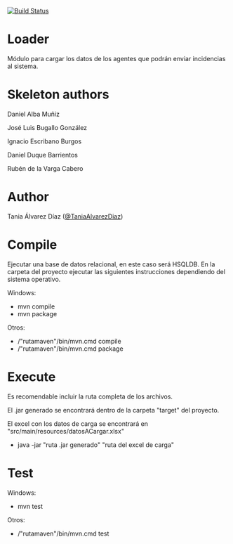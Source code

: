 [![Build Status](https://travis-ci.com/TaniaAlvarezDiaz/Loader.svg?token=ENc151Ahc3Y3oqzaSf7S&branch=master)](https://travis-ci.com/TaniaAlvarezDiaz/Loader)

# Loader
Módulo para cargar los datos de los agentes que podrán enviar incidencias al sistema.

# Skeleton authors 

Daniel Alba Muñiz

José Luis Bugallo González

Ignacio Escribano Burgos

Daniel Duque Barrientos

Rubén de la Varga Cabero

# Author

Tania Álvarez Díaz ([@TaniaAlvarezDiaz](https://github.com/TaniaAlvarezDiaz))

# Compile

Ejecutar una base de datos relacional, en este caso será HSQLDB.
En la carpeta del proyecto ejecutar las siguientes instrucciones dependiendo del sistema operativo.

Windows:
  - mvn compile
  - mvn package
 
Otros:
  - /"rutamaven"/bin/mvn.cmd compile
  - /"rutamaven"/bin/mvn.cmd package
  
# Execute

Es recomendable incluir la ruta completa de los archivos.

El .jar generado se encontrará dentro de la carpeta "target" del proyecto.

El excel con los datos de carga se encontrará en "src/main/resources/datosACargar.xlsx"

  - java -jar "ruta .jar generado" "ruta del excel de carga"

# Test

Windows:
  - mvn test
 
Otros:

  - /"rutamaven"/bin/mvn.cmd test
